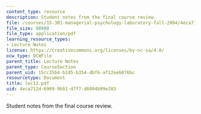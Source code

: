 ```yaml
---
content_type: resource
description: Student notes from the final course review.
file: /courses/15-301-managerial-psychology-laboratory-fall-2004/4eca712d69099b51d7f7d6094b99e383_lec12.pdf
file_size: 98988
file_type: application/pdf
learning_resource_types:
- Lecture Notes
license: https://creativecommons.org/licenses/by-nc-sa/4.0/
ocw_type: OCWFile
parent_title: Lecture Notes
parent_type: CourseSection
parent_uid: 15cc35b4-b2d5-b354-dbf6-af22ee6876bc
resourcetype: Document
title: lec12.pdf
uid: 4eca712d-6909-9b51-d7f7-d6094b99e383
---
```

Student notes from the final course review.